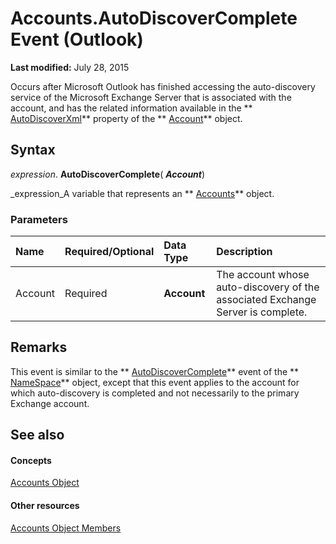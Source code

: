 
# Accounts.AutoDiscoverComplete Event (Outlook)

 **Last modified:** July 28, 2015

Occurs after Microsoft Outlook has finished accessing the auto-discovery service of the Microsoft Exchange Server that is associated with the account, and has the related information available in the  ** [AutoDiscoverXml](201c5aba-5cff-0934-a750-b4ac0cb30860.md)** property of the ** [Account](f624438c-4e45-2822-18b6-bfe8074a33c0.md)** object.

## Syntax

 _expression_. **AutoDiscoverComplete**( **_Account_**)

 _expression_A variable that represents an  ** [Accounts](2510b7d7-5062-8ea3-dda4-b544d2882a2b.md)** object.


### Parameters



|**Name**|**Required/Optional**|**Data Type**|**Description**|
|:-----|:-----|:-----|:-----|
|Account|Required| **Account**|The account whose auto-discovery of the associated Exchange Server is complete.|

## Remarks

This event is similar to the  ** [AutoDiscoverComplete](b7cac212-4d38-660e-0caf-48f97035f14a.md)** event of the ** [NameSpace](f0dcaa19-07f5-5d42-a3bf-2e42b7885644.md)** object, except that this event applies to the account for which auto-discovery is completed and not necessarily to the primary Exchange account.


## See also


#### Concepts


 [Accounts Object](2510b7d7-5062-8ea3-dda4-b544d2882a2b.md)
#### Other resources


 [Accounts Object Members](cfcc988a-385a-b725-f8ed-00ae7b6dff3b.md)
